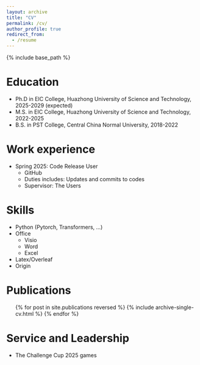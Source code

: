 ```yaml
---
layout: archive
title: "CV"
permalink: /cv/
author_profile: true
redirect_from:
  - /resume
---
```


{% include base_path %}

Education
======
* Ph.D in EIC College, Huazhong University of Science and Technology, 2025-2029 (expected)
* M.S. in EIC College, Huazhong University of Science and Technology, 2022-2025
* B.S. in PST College, Central China Normal University, 2018-2022

Work experience
======
* Spring 2025: Code Release User
  * GitHub
  * Duties includes: Updates and commits to codes
  * Supervisor: The Users
  
Skills
======
* Python (Pytorch, Transformers, ...)
* Office
  * Visio
  * Word
  * Excel
* Latex/Overleaf
* Origin

Publications
======
  <ul>{% for post in site.publications reversed %}
    {% include archive-single-cv.html %}
  {% endfor %}</ul>
  
Service and Leadership
======
* The Challenge Cup 2025 games
